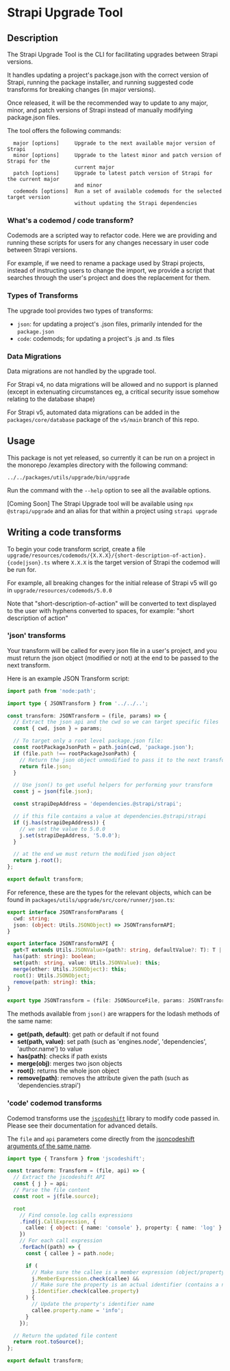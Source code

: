 # Strapi Upgrade Tool

## Description

The Strapi Upgrade Tool is the CLI for facilitating upgrades between Strapi versions.

It handles updating a project's package.json with the correct version of Strapi, running the package installer, and running suggested code transforms for breaking changes (in major versions).

Once released, it will be the recommended way to update to any major, minor, and patch versions of Strapi instead of manually modifying package.json files.

The tool offers the following commands:

```
  major [options]     Upgrade to the next available major version of Strapi
  minor [options]     Upgrade to the latest minor and patch version of Strapi for the
                      current major
  patch [options]     Upgrade to latest patch version of Strapi for the current major
                      and minor
  codemods [options]  Run a set of available codemods for the selected target version
                      without updating the Strapi dependencies
```

### What's a codemod / code transform?

Codemods are a scripted way to refactor code. Here we are providing and running these scripts for users for any changes necessary in user code between Strapi versions.

For example, if we need to rename a package used by Strapi projects, instead of instructing users to change the import, we provide a script that searches through the user's project and does the replacement for them.

### Types of Transforms

The upgrade tool provides two types of transforms:

- `json`: for updating a project's .json files, primarily intended for the `package.json`
- `code`: codemods; for updating a project's .js and .ts files

### Data Migrations

Data migrations are not handled by the upgrade tool.

For Strapi v4, no data migrations will be allowed and no support is planned (except in extenuating circumstances eg, a critical security issue somehow relating to the database shape)

For Strapi v5, automated data migrations can be added in the `packages/core/database` package of the `v5/main` branch of this repo.

## Usage

This package is not yet released, so currently it can be run on a project in the monorepo /examples directory with the following command:

`../../packages/utils/upgrade/bin/upgrade`

Run the command with the `--help` option to see all the available options.

[Coming Soon] The Strapi Upgrade tool will be available using `npx @strapi/upgrade` and an alias for that within a project using `strapi upgrade`

## Writing a code transforms

To begin your code transform script, create a file `upgrade/resources/codemods/{X.X.X}/{short-description-of-action}.{code|json}.ts` where `X.X.X` is the target version of Strapi the codemod will be run for.

For example, all breaking changes for the initial release of Strapi v5 will go in `upgrade/resources/codemods/5.0.0`

Note that "short-description-of-action" will be converted to text displayed to the user with hyphens converted to spaces, for example: "short description of action"

### 'json' transforms

Your transform will be called for every json file in a user's project, and you must return the json object (modified or not) at the end to be passed to the next transform.

Here is an example JSON Transform script:

```typescript
import path from 'node:path';

import type { JSONTransform } from '../../..';

const transform: JSONTransform = (file, params) => {
  // Extract the json api and the cwd so we can target specific files
  const { cwd, json } = params;

  // To target only a root level package.json file:
  const rootPackageJsonPath = path.join(cwd, 'package.json');
  if (file.path !== rootPackageJsonPath) {
    // Return the json object unmodified to pass it to the next transform
    return file.json;
  }

  // Use json() to get useful helpers for performing your transform
  const j = json(file.json);

  const strapiDepAddress = 'dependencies.@strapi/strapi';

  // if this file contains a value at dependencies.@strapi/strapi
  if (j.has(strapiDepAddress)) {
    // we set the value to 5.0.0
    j.set(strapiDepAddress, '5.0.0');
  }

  // at the end we must return the modified json object
  return j.root();
};

export default transform;
```

For reference, these are the types for the relevant objects, which can be found in `packages/utils/upgrade/src/core/runner/json.ts`:

```typescript
export interface JSONTransformParams {
  cwd: string;
  json: (object: Utils.JSONObject) => JSONTransformAPI;
}

export interface JSONTransformAPI {
  get<T extends Utils.JSONValue>(path?: string, defaultValue?: T): T | undefined;
  has(path: string): boolean;
  set(path: string, value: Utils.JSONValue): this;
  merge(other: Utils.JSONObject): this;
  root(): Utils.JSONObject;
  remove(path: string): this;
}

export type JSONTransform = (file: JSONSourceFile, params: JSONTransformParams) => Utils.JSONObject;
```

The methods available from `json()` are wrappers for the lodash methods of the same name:

- **get(path, default)**: get path or default if not found
- **set(path, value)**: set path (such as 'engines.node', 'dependencies', 'author.name') to value
- **has(path)**: checks if path exists
- **merge(obj)**: merges two json objects
- **root()**: returns the whole json object
- **remove(path)**: removes the attribute given the path (such as 'dependencies.strapi')

### 'code' codemod transforms

Codemod transforms use the [`jscodeshift`](https://github.com/facebook/jscodeshift) library to modify code passed in. Please see their documentation for advanced details.

The `file` and `api` parameters come directly from the [jsoncodeshift arguments of the same name](https://github.com/facebook/jscodeshift#arguments).

```typescript
import type { Transform } from 'jscodeshift';

const transform: Transform = (file, api) => {
  // Extract the jscodeshift API
  const { j } = api;
  // Parse the file content
  const root = j(file.source);

  root
    // Find console.log calls expressions
    .find(j.CallExpression, {
      callee: { object: { name: 'console' }, property: { name: 'log' } },
    })
    // For each call expression
    .forEach((path) => {
      const { callee } = path.node;

      if (
        // Make sure the callee is a member expression (object/property)
        j.MemberExpression.check(callee) &&
        // Make sure the property is an actual identifier (contains a name property)
        j.Identifier.check(callee.property)
      ) {
        // Update the property's identifier name
        callee.property.name = 'info';
      }
    });

  // Return the updated file content
  return root.toSource();
};

export default transform;
```
